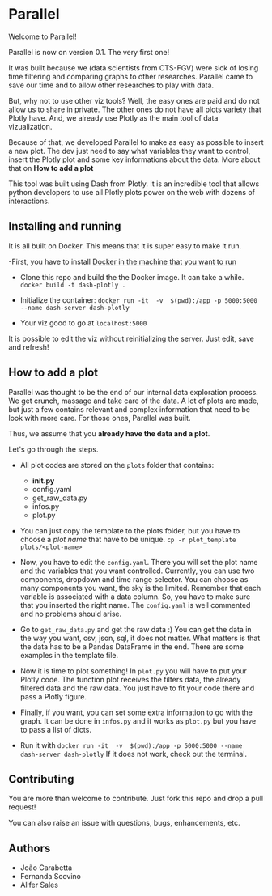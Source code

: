 # Parallel

Welcome to Parallel!

Parallel is now on version 0.1. The very first one!

It was built because we (data scientists from CTS-FGV) were sick of
losing time filtering and comparing graphs to other researches. Parallel
came to save our time and to allow other researches to play with data.

But, why not to use other viz tools? Well, the easy ones are paid and
do not allow us to share in private. The other ones do not have all
plots variety that Plotly have. And, we already use Plotly as the main
tool of data vizualization.

Because of that, we developed Parallel to make as easy as possible to
insert a new plot. The dev just need to say what variables they want to
control, insert the Plotly plot and some key informations about the
data. More about that on **How to add a plot**


This tool was built using Dash from Plotly. It is an incredible tool
that allows python developers to use all Plotly plots power on the web
with dozens of interactions.

## Installing and running

It is all built on Docker. This means that it is super easy to make it
run.

-First, you have to install [Docker in the machine that you want to
run](https://www.docker.com/get-docker)

- Clone this repo and build the the Docker image. It can take a while.
`docker build -t dash-plotly .`

- Initialize the container:
`docker run -it  -v  $(pwd):/app -p 5000:5000 --name dash-server dash-plotly`

- Your viz good to go at `localhost:5000`

It is possible to edit the viz without reinitializing the server. Just
edit, save and refresh!

## How to add a plot

Parallel was thought to be the end of our internal data exploration
process. We get crunch, massage and take care of the data. A lot of
plots are made, but just a few contains relevant and complex
information that need to be look with more care. For those ones,
Parallel was built.

Thus, we assume that you **already have the data and a plot**.

Let's go through the steps.

- All plot codes are stored on the `plots` folder that contains:
    - __init.py__
    - config.yaml
    - get_raw_data.py
    - infos.py
    - plot.py

- You can just copy the template to the plots folder, but you have to
choose a *plot name* that have to be unique.
`cp -r plot_template plots/<plot-name>`

- Now, you have to edit the `config.yaml`. There you will set the
plot name and the variables that you want controlled. Currently,
you can use two components, dropdown and time range selector. You can
choose as many components you want, the sky is the limited.
Remember that each variable is associated with a data column. So, you
have to make sure that you inserted the right name.
The `config.yaml` is well commented and no problems should arise.

- Go to `get_raw_data.py` and get the raw data :) You can get the data
in the way you want, csv, json, sql, it does not matter. What matters is
that the data has to be a Pandas DataFrame in the end. There are some
examples in the template file.

- Now it is time to plot something! In `plot.py` you will have to put
your Plotly code. The function plot receives the filters data, the
already filtered data and the raw data. You just have to fit your
code there and pass a Plotly figure.

- Finally, if you want, you can set some extra information to go with
the graph. It can be done in `infos.py` and it works as `plot.py` but
you have to pass a list of dicts.

- Run it with
`docker run -it  -v  $(pwd):/app -p 5000:5000 --name dash-server dash-plotly`
If it does not work, check out the terminal.


## Contributing

You are more than welcome to contribute. Just fork this repo and drop
a pull request!

You can also raise an issue with questions, bugs, enhancements, etc.

## Authors
- João Carabetta
- Fernanda Scovino
- Alifer Sales
